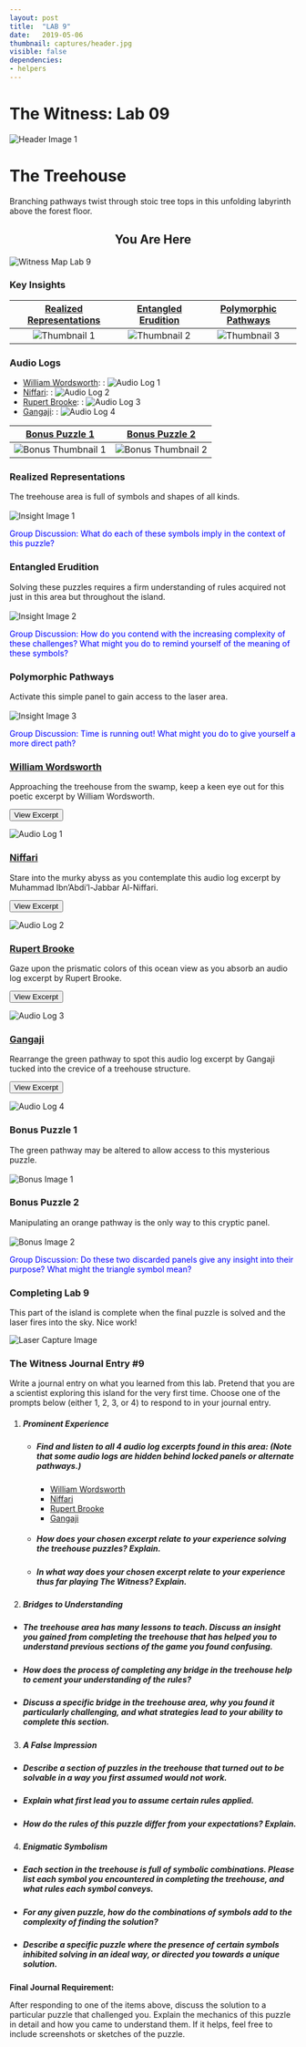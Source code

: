 ```yaml
---
layout: post
title:  "LAB 9"
date:   2019-05-06
thumbnail: captures/header.jpg
visible: false
dependencies:
- helpers
---
```


# **The Witness: Lab 09**

![Header Image 1](captures/header.jpg#header)
# The Treehouse

Branching pathways twist through stoic tree tops in this unfolding labyrinth above the forest floor.

## <center>You Are Here</center>

![Witness Map Lab 9](captures/Witness_Map_Lab9.jpg#capture)

### Key Insights

| [Realized Representations](#realized-representations) | [Entangled Erudition](#entangled-erudition) | [Polymorphic Pathways](#polymorphic-pathways) |
|:-:|:-:|:-:|
|![Thumbnail 1](captures/insight_1.jpg#thumbnail)| ![Thumbnail 2](captures/insight_2.jpg#thumbnail)| ![Thumbnail 3](captures/insight_3.jpg#thumbnail)|

### Audio Logs

- [William Wordsworth](#william-wordsworth):
: ![Audio Log 1](captures/audio_log_1.jpg#audio_log)
- [Niffari](#niffari):
: ![Audio Log 2](captures/audio_log_2.jpg#audio_log)
- [Rupert Brooke](#rupert-brooke):
: ![Audio Log 3](captures/audio_log_3.jpg#audio_log)
- [Gangaji](#gangaji):
: ![Audio Log 4](captures/audio_log_4.jpg#audio_log)

| [Bonus Puzzle 1](#bonus-puzzle-1) | [Bonus Puzzle 2](#bonus-puzzle-2) |
|:-:|:-:|
|![Bonus Thumbnail 1](captures/bonus_1.jpg#thumbnail)| ![Bonus Thumbnail 2](captures/bonus_2.jpg#thumbnail)|

### Realized Representations
The treehouse  area is full of symbols and shapes of all kinds.
<br><br>
![Insight Image 1](captures/insight_1.jpg#capture)

<span style="color: blue">Group Discussion: What do each of these symbols imply in the context of this puzzle?</span>

### Entangled Erudition
Solving these puzzles requires a firm understanding of rules acquired not just in this area but throughout the island.
<br><br>
![Insight Image 2](captures/insight_2.jpg#capture)

<span style="color: blue">Group Discussion: How do you contend with the increasing complexity of these challenges? What might you do to remind yourself of the meaning of these symbols?</span>

### Polymorphic Pathways
Activate this simple panel to gain access to the laser area.
<br><br>
![Insight Image 3](captures/insight_3.jpg#capture)

<span style="color: blue">Group Discussion: Time is running out! What might you do to give yourself a more direct path?</span>

### [William Wordsworth](https://poets.org/poet/william-wordsworth)

Approaching the treehouse from the swamp, keep a keen eye out for this poetic excerpt by William Wordsworth.

<button onclick="collapseExcerpt1()">View Excerpt</button>

<div id="excerpt1" style="display:none" markdown="1">

Lustily  
I dipped my oars into the silent lake,  
And, as I rose upon the stroke, my boat  
Went heaving through the water like a swan;  
When, from behind that craggy steep, till then  
The horizon's bound, a huge peak, black and huge,  
As if with voluntary power instinct,  
Upreared its head. I struck and struck again,  
And growing still in stature, the grim shape  
Towered up between me and the stars. . . .  
But after I had seen  
That spectacle, for many days my brain  
Worked with a dim and undetermined sense  
Of unknown modes of being; o'er my thoughts  
There hung a darkness, call it solitude,  
Or blank desertion.

<br>---<br>
William Wordsworth, 1888
</div>

![Audio Log 1](captures/audio_log_1.jpg#capture)

### [Niffari](https://www.chisholme.org/resources/overview/niffari.html)

Stare into the murky abyss as you contemplate this audio log excerpt by Muhammad Ibn’Abdi’l-Jabbar Al-Niffari.

<button onclick="collapseExcerpt2()">View Excerpt</button>

<div id="excerpt2" style="display:none">

God bade me behold the sea,
and I saw the ships sinking
and the planks floating;

then the planks too were submerged.

And God said to me,
“Those who voyage are not saved.”

And He said to me, “Those who, instead of voyaging,
cast themselves into the sea, take a risk.”

And He said to me,
“Those who voyage and take no risk shall perish.”

And He said to me,
“In taking the risk there is a part of salvation.”

And the wave came
and lifted those beneath it
and overran the shore.

And He said to me,
“The surface of the sea is a gleam that cannot be reached.

“And the bottom is a darkness impenetrable. And between
the two are great fishes, which are to be feared.”

<br>---<br>
Niffari, circa 970
</div>

![Audio Log 2](captures/audio_log_2.jpg#capture)

### [Rupert Brooke](https://www.poetryfoundation.org/poets/rupert-brooke)

Gaze upon the prismatic colors of this ocean view as you absorb an audio log excerpt by Rupert Brooke.

<button onclick="collapseExcerpt3()">View Excerpt</button>

<div id="excerpt3" style="display:none" markdown="1">

These hearts were woven of human joys and cares,  
Washed marvellously with sorrow, swift to mirth.  

The years had given them kindness. Dawn was theirs,  
And sunset, and the colours of the earth.  

These had seen movement, and heard music; known  
Slumber and waking; loved; gone proudly friended;  

Felt the quick stir of wonder; sat alone;  
Touched flowers and furs and cheeks. All this is ended.  

There are waters blown by changing winds to laughter  
And lit by the rich skies, all day. And after,  

Frost, with a gesture, stays the waves that dance  
And wandering loveliness. He leaves a white  

Unbroken glory, a gathered radiance,  
A width, a shining peace, under the night.

<br>---<br>
Rupert Brooke, 1914
</div>

![Audio Log 3](captures/audio_log_3.jpg#capture)

### [Gangaji](https://gangaji.org/)

Rearrange the green pathway to spot this audio log excerpt by Gangaji tucked into the crevice of a treehouse structure.

<button onclick="collapseExcerpt4()">View Excerpt</button>

<div id="excerpt4" style="display:none">

When we choose silence,
we choose to give up the reasons not to love,

which are the reasons for going to war, or continuing war,
or separating, or being a victim, or being right.

In a moment of silence,
in a moment of no thought, no mind,

we choose to give those up.
This is what my teacher invited me to.

Just choose silence. Don't even choose love.
Choose silence, and love is apparent.

If we choose love we already have an idea
of what love is.

But if you choose silence, that is the end of ideas.
You are willing to have no idea,

to see what is present when there is no idea,
past, present, future.

No idea of love, no idea of truth, no idea of you,
no idea of me. Love is apparent.

<br>---<br>
Gangaji, 2009
</div>

![Audio Log 4](captures/audio_log_4.jpg#capture)

### Bonus Puzzle 1
The green pathway may be altered to allow access to this mysterious puzzle.
<br><br>
![Bonus Image 1](captures/bonus_1.jpg#capture)

### Bonus Puzzle 2
Manipulating an orange pathway is the only way to this cryptic panel.
<br><br>
![Bonus Image 2](captures/bonus_2.jpg#capture)

<span style="color: blue">Group Discussion: Do these two discarded panels give any insight into their purpose? What might the triangle symbol mean?</span>

### Completing Lab 9

This part of the island is complete when the final puzzle is solved and the laser fires into the sky. Nice work!

![Laser Capture Image](captures/laser_capture.jpg#header)

### The Witness Journal Entry #9

Write a journal entry on what you learned from this lab. Pretend that you are a scientist exploring this island for the very first time. Choose one of the prompts below (either 1, 2, 3, or 4) to respond to in your journal entry.

1. ##### **Prominent Experience**

    - ##### Find and listen to all 4 audio log excerpts found in this area: (Note that some audio logs are hidden behind locked panels or alternate pathways.)
      - [William Wordsworth](#william-wordsworth)
      - [Niffari](#niffari)
      - [Rupert Brooke](#rupert-brooke)
      - [Gangaji](#gangaji)

    - ##### How does your chosen excerpt relate to your experience solving the treehouse puzzles? Explain.
    - ##### In what way does your chosen excerpt relate to your experience thus far playing The Witness? Explain.

2. ##### **Bridges to Understanding**
  - ##### The treehouse area has many lessons to teach. Discuss an insight you gained from completing the treehouse that has helped you to understand previous sections of the game you found confusing.
  - ##### How does the process of completing any bridge in the treehouse help to cement your understanding of the rules?
  - ##### Discuss a specific bridge in the treehouse area, why you found it particularly challenging, and what strategies lead to your ability to complete this section.

3. ##### **A False Impression**
  - ##### Describe a section of puzzles in the treehouse that turned out to be solvable in a way you first assumed would not work.
  - ##### Explain what first lead you to assume certain rules applied.
  - ##### How do the rules of this puzzle differ from your expectations? Explain.

4. ##### **Enigmatic Symbolism**
  - ##### Each section in the treehouse is full of symbolic combinations. Please list each symbol you encountered in completing the treehouse, and what rules each symbol conveys.
  - ##### For any given puzzle, how do the combinations of symbols add to the complexity of finding the solution?
  - ##### Describe a specific puzzle where the presence of certain symbols inhibited solving in an ideal way, or directed you towards a unique solution.

**Final Journal Requirement:**

After responding to one of the items above, discuss the solution to a particular puzzle that challenged you. Explain the mechanics of this puzzle in detail and how you came to understand them. If it helps, feel free to include screenshots or sketches of the puzzle.
